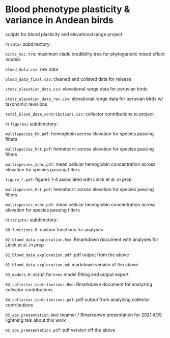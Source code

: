 # Blood phenotype plasticity & variance in Andean birds

scripts for blood plasticity and elevational range project 

in `data/` subdirectory:    

`birds_mcc.tre`: maximum clade credibility tree for phylogenetic mixed effect models  

`blood_data.csv`: raw data   

`blood_data_final.csv`: cleaned and collated data for release  

`stotz_elevation_data.csv`: elevational range data for peruvian birds   

`stotz_elevation_data_rev.csv`: elevational range data for peruvian birds w/ taxonomic revisions  

`total_blood_data_contributions.csv`: collector contributions to project  

in `figures/` subdirectory:   

`multispecies_hb.pdf`: hemoglobin across elevation for species passing filters  

`multispecies_hct.pdf`: hematocrit across elevation for species passing filters  

`multispecies_mchc.pdf`: mean cellular hemoglobin concentration across elevation for species passing filters  

`figure_*.pdf`: figures 1-4 associated with Linck et al. *in prep*  

`multispecies_hct.pdf`: hematocrit across elevation for species passing filters  

`multispecies_mchc.pdf`: mean cellular hemoglobin concentration across elevation for species passing filters  

in `scripts/` subdirectory:    

`00_functions.R`: custom functions for analyses   

`02_blood_data_exploration.Rmd`: Rmarkdown document with analyses for Linck et al. *in prep*  

`02_blood_data_exploration.pdf`: pdf output from the above  

`02_blood_data_exploration.md`: markdown version of the above  

`03_models.R`: script for `brms` model fitting and output export  
 
`04_collector_contributions.Rmd`: Rmarkdown document for analyzing collector contributions  

`04_collector_contributions.pdf`: pdf output from analyzing collector contributions  

`05_aos_presentation.Rmd`: beamer / Rmarkdown presentation for 2021 AOS lightning talk about this work  

`05_aos_preesentation.pdf`: pdf version off the above  


